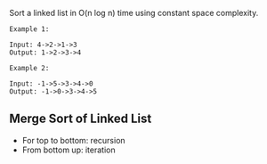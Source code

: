 Sort a linked list in O(n log n) time using constant space complexity.

	Example 1:

	Input: 4->2->1->3
	Output: 1->2->3->4

	Example 2:

	Input: -1->5->3->4->0
	Output: -1->0->3->4->5

## Merge Sort of Linked List
+ For top to bottom: recursion
+ From bottom up: iteration